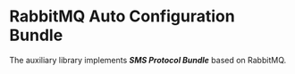 # RabbitMQ Auto Configuration Bundle

The auxiliary library implements **_SMS Protocol Bundle_** based on RabbitMQ. 